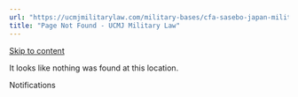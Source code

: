 ```yaml
---
url: "https://ucmjmilitarylaw.com/military-bases/cfa-sasebo-japan-military-defense-lawyer-ucmj-legal-guide/%7Blocation12"
title: "Page Not Found - UCMJ Military Law"
---
```


[Skip to content](https://ucmjmilitarylaw.com/military-bases/cfa-sasebo-japan-military-defense-lawyer-ucmj-legal-guide/%7Blocation12#content)

It looks like nothing was found at this location.

Notifications